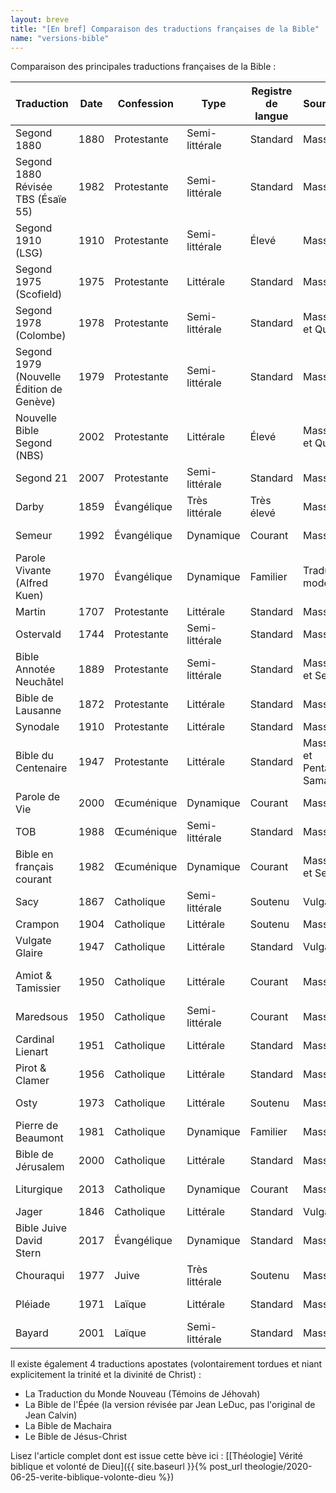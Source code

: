 ```yaml
---
layout: breve
title: "[En bref] Comparaison des traductions françaises de la Bible"
name: "versions-bible"
---
```


Comparaison des principales traductions françaises de la Bible :

<div class="table-wrapper" markdown="block">

| Traduction                               | Date | Confession  | Type           | Registre de langue | Sources (AT)                           | Sources (NT)                    | Livres apocryphes |
|------------------------------------------|------|-------------|----------------|--------------------|----------------------------------------|---------------------------------|-------------------|
| Segond 1880                              | 1880 | Protestante | Semi-littérale | Standard           | Massorétique                           | Texte Minoritaire               | Non               |
| Segond 1880 Révisée TBS (Ésaïe 55)       | 1982 | Protestante | Semi-littérale | Standard           | Massorétique                           | Texte Majoritaire               | Non               |
| Segond 1910 (LSG)                        | 1910 | Protestante | Semi-littérale | Élevé              | Massorétique                           | Texte Minoritaire               | Non               |
| Segond 1975 (Scofield)                   | 1975 | Protestante | Littérale      | Standard           | Massorétique                           | Texte Minoritaire               | Non               |
| Segond 1978 (Colombe)                    | 1978 | Protestante | Semi-littérale | Standard           | Massorétique et Qumrân                 | Texte Majoritaire               | Non               |
| Segond 1979 (Nouvelle Édition de Genève) | 1979 | Protestante | Semi-littérale | Standard           | Massorétique                           | Texte Minoritaire               | Non               |
| Nouvelle Bible Segond (NBS)              | 2002 | Protestante | Littérale      | Élevé              | Massorétique et Qumrân                 | Texte Minoritaire               | Non               |
| Segond 21                                | 2007 | Protestante | Semi-littérale | Standard           | Massorétique                           | Texte Majoritaire               | Non               |
| Darby                                    | 1859 | Évangélique | Très littérale | Très élevé         | Massorétique                           | Texte Majoritaire               | Non               |
| Semeur                                   | 1992 | Évangélique | Dynamique      | Courant            | Massorétique                           | Texte Minoritaire               | Non               |
| Parole Vivante (Alfred Kuen)             | 1970 | Évangélique | Dynamique      | Familier           | Traductions modernes                   | Traductions modernes            | Non               |
| Martin                                   | 1707 | Protestante | Littérale      | Standard           | Massorétique                           | Texte Reçu                      | Non               |
| Ostervald                                | 1744 | Protestante | Semi-littérale | Standard           | Massorétique                           | Texte Reçu                      | Non               |
| Bible Annotée Neuchâtel                  | 1889 | Protestante | Semi-littérale | Standard           | Massorétique et Septante               | Texte Reçu et Texte Majoritaire | Non               |
| Bible de Lausanne                        | 1872 | Protestante | Littérale      | Standard           | Massorétique                           | Texte Reçu                      | Non               |
| Synodale                                 | 1910 | Protestante | Littérale      | Standard           | Massorétique                           | Texte Reçu                      | Non               |
| Bible du Centenaire                      | 1947 | Protestante | Littérale      | Standard           | Massorétique et Pentateuque Samaritain | Texte Minoritaire               | Non               |
| Parole de Vie                            | 2000 | Œcuménique  | Dynamique      | Courant            | Massorétique                           | Texte Minoritaire               | Oui               |
| TOB                                      | 1988 | Œcuménique  | Semi-littérale | Standard           | Massorétique                           | Texte Minoritaire               | Oui               |
| Bible en français courant                | 1982 | Œcuménique  | Dynamique      | Courant            | Massorétique et Septante               | Texte Minoritaire               | Oui               |
| Sacy                                     | 1867 | Catholique  | Semi-littérale | Soutenu            | Vulgate                                | Vulgate                         | Oui               |
| Crampon                                  | 1904 | Catholique  | Littérale      | Soutenu            | Massorétique                           | Texte Reçu                      | Oui               |
| Vulgate Glaire                           | 1947 | Catholique  | Littérale      | Standard           | Vulgate                                | Vulgate                         | Oui               |
| Amiot & Tamissier                        | 1950 | Catholique  | Littérale      | Courant            | Massorétique                           | Texte Reçu et Texte Majoritaire | Oui               |
| Maredsous                                | 1950 | Catholique  | Semi-littérale | Courant            | Massorétique                           | Texte Minoritaire               | Oui               |
| Cardinal Lienart                         | 1951 | Catholique  | Littérale      | Standard           | Massorétique                           | Texte Minoritaire               | Oui               |
| Pirot & Clamer                           | 1956 | Catholique  | Littérale      | Standard           | Massorétique                           | Texte Minoritaire               | Oui               |
| Osty                                     | 1973 | Catholique  | Littérale      | Soutenu            | Massorétique                           | Texte Minoritaire               | Oui               |
| Pierre de Beaumont                       | 1981 | Catholique  | Dynamique      | Familier           | Massorétique                           | Texte Minoritaire               | Oui               |
| Bible de Jérusalem                       | 2000 | Catholique  | Littérale      | Standard           | Massorétique                           | Texte Minoritaire               | Oui               |
| Liturgique                               | 2013 | Catholique  | Dynamique      | Courant            | Massorétique                           | Texte Minoritaire               | Oui               |
| Jager                                    | 1846 | Catholique  | Littérale      | Standard           | Vulgate                                | Texte Reçu                      | Oui               |
| Bible Juive David Stern                  | 2017 | Évangélique | Dynamique      | Standard           | Massorétique                           | Texte Minoritaire               | Non               |
| Chouraqui                                | 1977 | Juive       | Très littérale | Soutenu            | Massorétique                           | Texte Minoritaire               | Oui               |
| Pléiade                                  | 1971 | Laïque      | Littérale      | Standard           | Massorétique                           | Texte Minoritaire               | Oui               |
| Bayard                                   | 2001 | Laïque      | Semi-littérale | Standard           | Massorétique                           | Texte Minoritaire               | Oui               |

</div>

Il existe également 4 traductions apostates (volontairement tordues et niant explicitement la trinité et la divinité de Christ) :

* La Traduction du Monde Nouveau (Témoins de Jéhovah)
* La Bible de l'Épée (la version révisée par Jean LeDuc, pas l'original de Jean Calvin)
* La Bible de Machaira
* Le Bible de Jésus-Christ

Lisez l'article complet dont est issue cette bève ici : [[Théologie] Vérité biblique et volonté de Dieu]({{ site.baseurl }}{% post_url theologie/2020-06-25-verite-biblique-volonte-dieu %})
